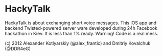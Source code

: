 # HackyTalk

HackyTalk is about exchanging short voice messages. This iOS app and backend Twisted-powered server ware developed during 24h Facebook hackathon in Kiev. It is less than 1% ready. Warning! Code is a real mess.

(c) 2012 Alexander Kotlyarskiy (@alex_frantic) and Dmitriy Kovalchuk (@DDR4eG)
